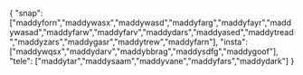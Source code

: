 {
  "snap":  ["maddyforn","maddywasx","maddywasd","maddyfarg","maddyfayr","maddywasad","maddyfarw","maddyfarv","maddydars","maddyased","maddytread","maddyzars","maddygasr","maddytrew","maddyfarn"],
  "insta": ["maddywqsx","maddydarv","maddybbrag","maddysdfg","maddygoof"],
  "tele":  ["maddytar","maddysaam","maddyvane","maddyfars","maddydark"]
}
